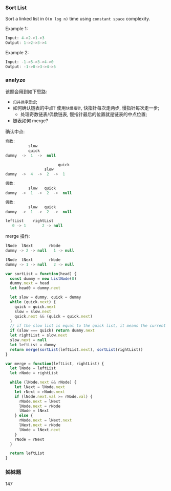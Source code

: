 ### Sort List

Sort a linked list in `O(n log n)` time using `constant space` complexity.

Example 1:

```js
Input: 4->2->1->3
Output: 1->2->3->4
```

Example 2:

```js
Input: -1->5->3->4->0
Output: -1->0->3->4->5
```

### analyze

该题会用到如下思路:

* `归并排序思想`;
* 如何确认链表的中点? 使用`快慢指针`, 快指针每次走两步, 慢指针每次走一步;
  * 处理奇数链表/偶数链表, 慢指针最后的位置就是链表的中点位置;
* 链表如何 merge?

确认中点:

```js
奇数:
          slow
          quick
dummy  ->  1  ->  null

                       quick
                 slow
dummy  ->  4  ->  2  ->  1

偶数:
          slow   quick
dummy  ->  1  ->  2  ->  null
```

```js
偶数:
          slow   quick
dummy  ->  1  ->  2  ->  null

leftList    rightList
   0 -> 1       2 -> null
```

merge 操作:

```js
lNode  lNext       rNode
dummy -> 2 -> null   1 -> null
```

```js
lNode  lNext       rNode
dummy -> 1 -> null   2 -> null
```

```js
var sortList = function(head) {
  const dummy = new ListNode(0)
  dummy.next = head
  let head0 = dummy.next

  let slow = dummy, quick = dummy
  while (quick.next) {
    quick = quick.next
    slow = slow.next
    quick.next && (quick = quick.next)
  }
  // if the slow list is equal to the quick list, it means the current list only has one node.
  if (slow === quick) return dummy.next
  let rightList = slow.next
  slow.next = null
  let leftList = dummy
  return merge(sortList(leftList.next), sortList(rightList))
}

var merge = function(leftList, rightList) {
  let lNode = leftList
  let rNode = rightList

  while (lNode.next && rNode) {
    let lNext = lNode.next
    let rNext = rNode.next
    if (lNode.next.val >= rNode.val) {
      rNode.next = lNext
      lNode.next = rNode
      lNode = lNext
    } else {
      rNode.next = lNext.next
      lNext.next = rNode
      lNode = lNext.next
    }
    rNode = rNext
  }

  return leftList
}
```

### 姊妹题

147